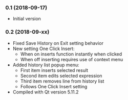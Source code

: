 ### 0.1 (2018-09-17)

- Initial version

### 0.2 (2018-09-xx)

- Fixed Save History on Exit setting behavior
- New setting One Click Insert:
	- When on inserts function instantly when clicked
	- When off inserting requires use of context menu
- Added history list popup menu:
	- First item inserts selected result
	- Second item edits selected expression
	- Third item removes line from history list
	- Follows One Click Insert setting
- Compiled with Qt version 5.11.2

